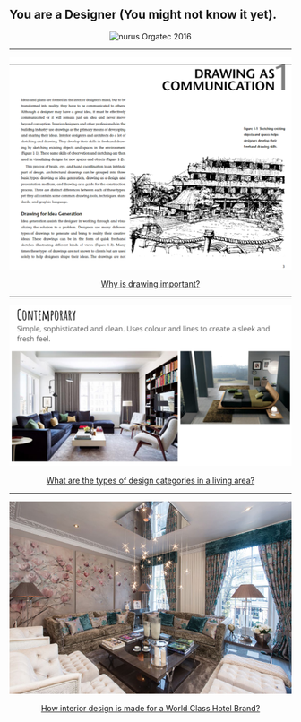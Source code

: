 ## You are a Designer (You might not know it yet).


<p align="center">
  <img src="https://www.nurus.com/content/images/thumbs/height692_nurus-orgatec-2016-gallery.jpg" title="nurus Orgatec 2016"/>
</p>

---

<p align="center">
  <img src="img/drawing.png">
</p>

<div align="center">
  <a href="https://github.com/kantarcise/notebook/blob/master/Interior%20Design/Construction%20Drawings%20and%20Details%20for%20Interiors.pdf"> Why is drawing important?</a> 
</div>

---


<p align="center">
  <img src="img/interiordesign.png">
</p>

<div align="center">
  <a href="https://github.com/kantarcise/notebook/blob/master/Deep%20Learning/2105.04206v1.pdf">What are the types of design categories in a living area?</a>
</div>

---

<p align="center">
  <img src="img/kempinski.png">
</p>

<div align="center">
  <a href="https://github.com/kantarcise/notebook/blob/master/Interior%20Design/1463496953_a4_brochure_rebosio-spangulo.pdf"> How interior design is made for a World Class Hotel Brand? </a>  
</div>
